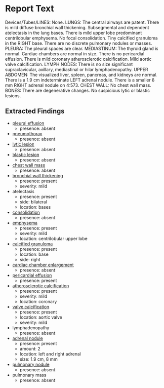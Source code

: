 # Report Text

Devices/Tubes/LINES: None.
LUNGS: The central airways are patent. There is mild diffuse bronchial wall thickening. Subsegmental and dependent atelectasis in the lung bases. There is mild upper lobe predominant centrilobular emphysema. No focal consolidation.
Tiny calcified granuloma in the RIGHT base. There are no discrete pulmonary nodules or masses.
PLEURA: The pleural spaces are clear.
MEDIASTINUM: The thyroid gland is normal. Cardiac chambers are normal in size. There is no pericardial effusion. There is mild coronary atherosclerotic calcification. Mild aortic valve calcification.
LYMPH NODES: There is no size significant supraclavicular, axillary, mediastinal or hilar lymphadenopathy.
UPPER ABDOMEN: The visualized liver, spleen, pancreas, and kidneys are normal. There is a 1.9 cm indeterminate LEFT adrenal nodule. There is a smaller 8 mm RIGHT adrenal nodule on 4:573.
CHEST WALL: No chest wall mass.
BONES: There are degenerative changes. No suspicious lytic or blastic lesions.

## Extracted Findings

- [pleural effusion](../../definitions/hood/pleural-effusion.md)
  - presence: absent
- [pneumothorax](../../definitions/hood/pneumothorax.md)
  - presence: absent
- [lytic lesion](../../definitions/hood/lytic-lesion.md)
  - presence: absent
- [blastic lesion](../../definitions/locations/bone_lesions_locations.txt)
  - presence: absent
- [chest wall mass](../../definitions/nuance/chest_wall_mass.json)
  - presence: absent
- [bronchial wall thickening](../../definitions/hood/bronchial-wall-thickening.md)
  - presence: present
  - severity: mild
- atelectasis
  - presence: present
  - side: bilateral
  - location: bases
- [consolidation](../../definitions/smartreporting/consolidation.txt)
  - presence: absent
- [emphysema](../../definitions/hood/emphysema.md)
  - presence: present
  - severity: mild
  - location: centrilobular upper lobe
- [calcified granuloma](../../definitions/hood/calcified-granuloma.md)
  - presence: present
  - location: base
  - side: right
- [cardiac chamber enlargement](../../definitions/upmedic/Cardiomegaly.cde.md)
  - presence: absent
- [pericardial effusion](../../definitions/hood/pericardial-effusion.md)
  - presence: present
- [atherosclerotic calcification](../../definitions/nuance/coronary_artery_calcification.json)
  - presence: present
  - severity: mild
  - location: coronary
- [valve calcification](../../definitions/hood/annular-calcifications.md)
  - presence: present
  - location: aortic valve
  - severity: mild
- lymphadenopathy
  - presence: absent
- [adrenal nodule](../../definitions/hood/adrenal-nodule.md)
  - presence: present
  - amount: 2
  - location: left and right adrenal
  - size: 1.9 cm, 8 mm
- [pulmonary nodule](../../definitions/hood/pulmonary-nodule.md)
  - presence: absent
- pulmonary mass
  - presence: absent
